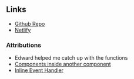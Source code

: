 ####

## Links
- [Github Repo]()
- [Netlify](https://cpnt262-a6-reactivity.netlify.app/)
### Attributions 
- Edward helped me catch up with the functions
- [Components inside another component](https://github.com/lilyx13/sait-svelte-demos/blob/main/src/lib/components/Button.svelte)
- [Inline Event Handler](https://progressivewebninja.com/how-to-do-inline-event-handling-in-svelte/)